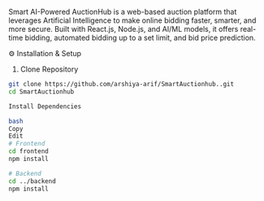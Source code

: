 Smart AI-Powered AuctionHub is a web-based auction platform that leverages Artificial Intelligence to make online bidding faster, smarter, and more secure. Built with React.js, Node.js, and AI/ML models, it offers real-time bidding, automated bidding up to a set limit, and bid price prediction.


⚙ Installation & Setup
1. Clone Repository
```bash
git clone https://github.com/arshiya-arif/SmartAuctionhub..git
cd SmartAuctionhub

Install Dependencies

bash
Copy
Edit
# Frontend
cd frontend
npm install

# Backend
cd ../backend
npm install

